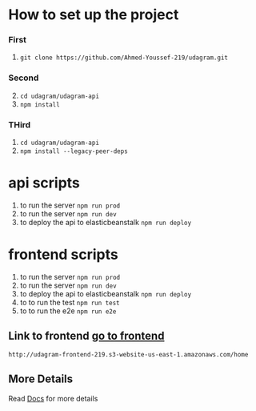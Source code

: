 # How to set up the project
### First
1. `git clone https://github.com/Ahmed-Youssef-219/udagram.git`

### Second 
2. `cd udagram/udagram-api`
3. `npm install`

### THird 
1. `cd udagram/udagram-api`
2. `npm install --legacy-peer-deps`


# api scripts
1. to run the server `npm run prod`
2. to run the server `npm run dev`
3. to deploy the api to elasticbeanstalk `npm run deploy`

# frontend scripts
1. to run the server `npm run prod`
2. to run the server `npm run dev`
3. to deploy the api to elasticbeanstalk `npm run deploy`
3. to to run the test `npm run test`
3. to to run the e2e `npm run e2e`

## Link to frontend [go to frontend](http://udagram-frontend-219.s3-website-us-east-1.amazonaws.com/home)
`http://udagram-frontend-219.s3-website-us-east-1.amazonaws.com/home`

## More Details
Read [Docs](Docs.md) for more details 
